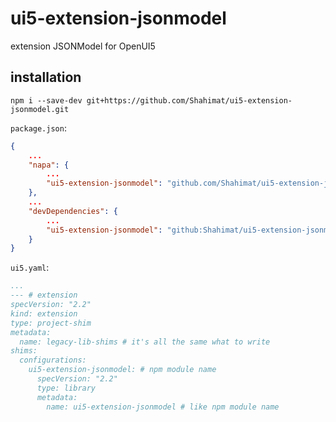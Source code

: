 # ui5-extension-jsonmodel

extension JSONModel for OpenUI5

## installation

`npm i --save-dev git+https://github.com/Shahimat/ui5-extension-jsonmodel.git`

`package.json`:
```json
{
    ...
    "napa": {
        ...
        "ui5-extension-jsonmodel": "github.com/Shahimat/ui5-extension-jsonmodel.git"
    },
    ...
    "devDependencies": {
        ...
        "ui5-extension-jsonmodel": "github:Shahimat/ui5-extension-jsonmodel"
    }
}
```

`ui5.yaml`:
```yaml
...
--- # extension
specVersion: "2.2"
kind: extension
type: project-shim
metadata:
  name: legacy-lib-shims # it's all the same what to write
shims:
  configurations:
    ui5-extension-jsonmodel: # npm module name
      specVersion: "2.2"
      type: library
      metadata:
        name: ui5-extension-jsonmodel # like npm module name
```